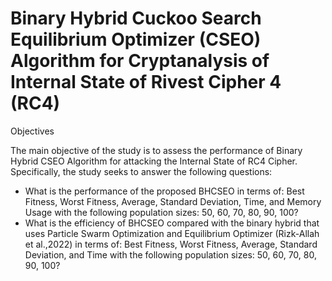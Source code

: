 # Binary Hybrid Cuckoo Search Equilibrium Optimizer (CSEO) Algorithm for Cryptanalysis of Internal State of Rivest Cipher 4 (RC4)

Objectives

The main objective of the study is to assess the performance of Binary Hybrid CSEO  Algorithm for attacking the Internal State of RC4 Cipher. Specifically, the study 
seeks to answer the following questions: 

- What is the performance of the proposed BHCSEO in terms of: Best Fitness, Worst Fitness, Average, Standard Deviation, Time, and Memory Usage with  the following population sizes: 50, 60, 70, 80, 90, 100? 
- What is the efficiency of BHCSEO compared with the binary hybrid that uses  Particle Swarm Optimization and Equilibrium Optimizer (Rizk-Allah et al.,2022) in terms of: Best Fitness, Worst Fitness, Average, Standard Deviation, and Time with the following population sizes: 50, 60, 70, 80, 90, 100?
